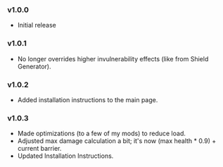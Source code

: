 ### v1.0.0
* Initial release

### v1.0.1
* No longer overrides higher invulnerability effects (like from Shield Generator).

### v1.0.2
* Added installation instructions to the main page.

### v1.0.3
* Made optimizations (to a few of my mods) to reduce load.
* Adjusted max damage calculation a bit; it's now (max health * 0.9) + current barrier.
* Updated Installation Instructions.